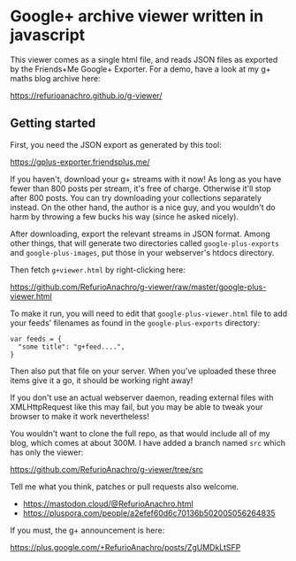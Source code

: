 
# Google+ archive viewer written in javascript

This viewer comes as a single html file, and reads JSON files as exported by the Friends+Me Google+ Exporter. For a demo, have a look at my g+ maths blog archive here:

https://refurioanachro.github.io/g-viewer/

## Getting started

First, you need the JSON export as generated by this tool:

https://gplus-exporter.friendsplus.me/

If you haven't, download your g+ streams with it now! As long as you have fewer than 800 posts per stream, it's free of charge. Otherwise it'll stop after 800 posts. You can try downloading your collections separately instead. On the other hand, the author is a nice guy, and you wouldn't do harm by throwing a few bucks his way (since he asked nicely).

After downloading, export the relevant streams in JSON format. Among other things, that will generate two directories called `google-plus-exports` and `google-plus-images`, put those in your webserver's htdocs directory.

Then fetch `g+viewer.html` by right-clicking here:

https://github.com/RefurioAnachro/g-viewer/raw/master/google-plus-viewer.html

To make it run, you will need to edit that `google-plus-viewer.html` file to add your feeds' filenames as found in the `google-plus-exports` directory:

```
var feeds = {
  "some title": "g+feed....",
}
```

Then also put that file on your server. When you've uploaded these three items give it a go, it should be working right away!

If you don't use an actual webserver daemon, reading external files with XMLHttpRequest like this may fail, but you may be able to tweak your browser to make it work nevertheless!

You wouldn't want to clone the full repo, as that would include all of my blog, which comes at about 300M. I have added a branch named `src` which has only the viewer:

https://github.com/RefurioAnachro/g-viewer/tree/src

Tell me what you think, patches or pull requests also welcome.

- https://mastodon.cloud/@RefurioAnachro.html
- https://pluspora.com/people/a2efef60d6c70136b502005056264835

If you must, the g+ announcement is here:

https://plus.google.com/+RefurioAnachro/posts/ZgUMDkLtSFP
